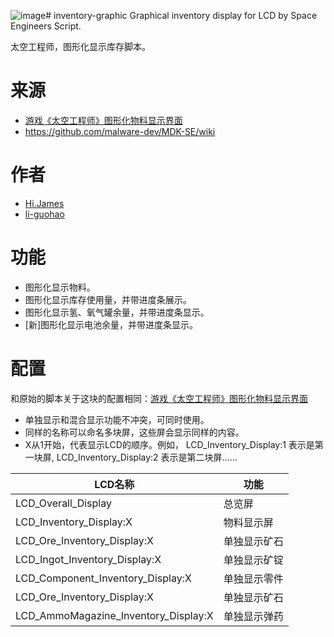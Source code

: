 ![image](https://github.com/se-scripts/inventory-graphic/assets/46225881/f4277ed8-1ba1-4fa5-a385-2a8eb88216a3)# inventory-graphic
Graphical inventory display for LCD by Space Engineers Script.

太空工程师，图形化显示库存脚本。

# 来源

- [游戏《太空工程师》图形化物料显示界面](https://www.bilibili.com/read/cv27778300/)
- <https://github.com/malware-dev/MDK-SE/wiki>

# 作者

- [Hi.James](https://space.bilibili.com/368005035)
- [li-guohao](https://github.com/li-guohao)

# 功能

- 图形化显示物料。
- 图形化显示库存使用量，并带进度条展示。
- 图形化显示氢、氧气罐余量，并带进度条显示。
- [新]图形化显示电池余量，并带进度条显示。


# 配置

和原始的脚本关于这块的配置相同：[游戏《太空工程师》图形化物料显示界面](https://www.bilibili.com/read/cv27778300/)


- 单独显示和混合显示功能不冲突，可同时使用。
- 同样的名称可以命名多块屏，这些屏会显示同样的内容。
- X从1开始，代表显示LCD的顺序。例如， LCD_Inventory_Display:1 表示是第一块屏, LCD_Inventory_Display:2 表示是第二块屏……


|  LCD名称   | 功能  |
|  ----  | ----  |
| LCD_Overall_Display  | 总览屏 |
| LCD_Inventory_Display:X  | 物料显示屏 |
| LCD_Ore_Inventory_Display:X  | 单独显示矿石 |
| LCD_Ingot_Inventory_Display:X  | 单独显示矿锭 |
| LCD_Component_Inventory_Display:X  | 单独显示零件 |
| LCD_Ore_Inventory_Display:X  | 单独显示矿石 |
| LCD_AmmoMagazine_Inventory_Display:X  | 单独显示弹药 |

